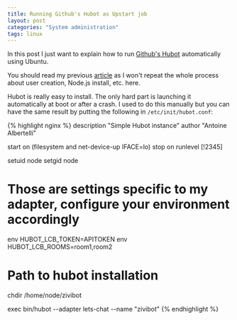 ```yaml
---
title: Running Github's Hubot as Upstart job
layout: post
categories: "System administration"
tags: linux
---
```

In this post I just want to explain how to run [Github's Hubot](https://hubot.github.com/) automatically using Ubuntu.

You should read my previous [article](http://antoinealb.net/system/administration/2015/03/03/installing-lets-chat-on-ubuntu-precise.html) as I won't repeat the whole process about user creation, Node.js install, etc. here.

Hubot is really easy to install.
The only hard part is launching it automatically at boot or after a crash.
I used to do this manually but you can have the same result by putting the following in `/etc/init/hubot.conf`:

{% highlight nginx %}
description "Simple Hubot instance"
author "Antoine Albertelli"

start on (filesystem and net-device-up IFACE=lo)
stop on runlevel [!2345]

setuid node
setgid node

# Those are settings specific to my adapter, configure your environment accordingly
env HUBOT_LCB_TOKEN=APITOKEN
env HUBOT_LCB_ROOMS=room1,room2

# Path to hubot installation
chdir /home/node/zivibot

exec bin/hubot --adapter lets-chat --name "zivibot"
{% endhighlight %}




